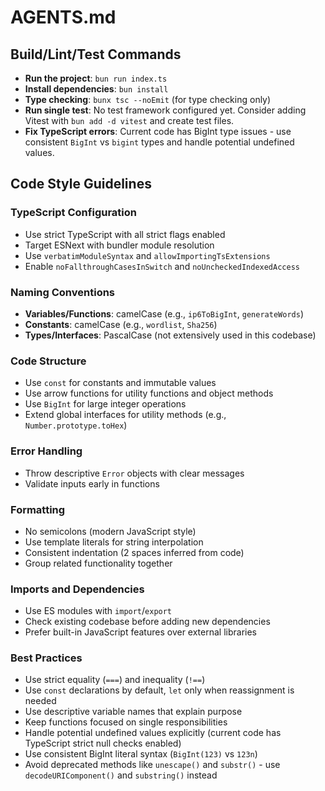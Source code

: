 # AGENTS.md

## Build/Lint/Test Commands

- **Run the project**: `bun run index.ts`
- **Install dependencies**: `bun install`
- **Type checking**: `bunx tsc --noEmit` (for type checking only)
- **Run single test**: No test framework configured yet. Consider adding Vitest with `bun add -d vitest` and create test files.
- **Fix TypeScript errors**: Current code has BigInt type issues - use consistent `BigInt` vs `bigint` types and handle potential undefined values.

## Code Style Guidelines

### TypeScript Configuration
- Use strict TypeScript with all strict flags enabled
- Target ESNext with bundler module resolution
- Use `verbatimModuleSyntax` and `allowImportingTsExtensions`
- Enable `noFallthroughCasesInSwitch` and `noUncheckedIndexedAccess`

### Naming Conventions
- **Variables/Functions**: camelCase (e.g., `ip6ToBigInt`, `generateWords`)
- **Constants**: camelCase (e.g., `wordlist`, `Sha256`)
- **Types/Interfaces**: PascalCase (not extensively used in this codebase)

### Code Structure
- Use `const` for constants and immutable values
- Use arrow functions for utility functions and object methods
- Use `BigInt` for large integer operations
- Extend global interfaces for utility methods (e.g., `Number.prototype.toHex`)

### Error Handling
- Throw descriptive `Error` objects with clear messages
- Validate inputs early in functions

### Formatting
- No semicolons (modern JavaScript style)
- Use template literals for string interpolation
- Consistent indentation (2 spaces inferred from code)
- Group related functionality together

### Imports and Dependencies
- Use ES modules with `import`/`export`
- Check existing codebase before adding new dependencies
- Prefer built-in JavaScript features over external libraries

### Best Practices
- Use strict equality (`===`) and inequality (`!==`)
- Use `const` declarations by default, `let` only when reassignment is needed
- Use descriptive variable names that explain purpose
- Keep functions focused on single responsibilities
- Handle potential undefined values explicitly (current code has TypeScript strict null checks enabled)
- Use consistent BigInt literal syntax (`BigInt(123)` vs `123n`)
- Avoid deprecated methods like `unescape()` and `substr()` - use `decodeURIComponent()` and `substring()` instead